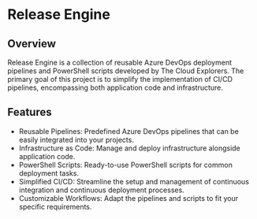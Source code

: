 # Release Engine
 
## Overview
 
Release Engine is a collection of reusable Azure DevOps deployment pipelines and PowerShell scripts developed by The Cloud Explorers. The primary goal of this project is to simplify the implementation of CI/CD pipelines, encompassing both application code and infrastructure.

## Features
 
- Reusable Pipelines: Predefined Azure DevOps pipelines that can be easily integrated into your projects.
- Infrastructure as Code: Manage and deploy infrastructure alongside application code.
- PowerShell Scripts: Ready-to-use PowerShell scripts for common deployment tasks.
- Simplified CI/CD: Streamline the setup and management of continuous integration and continuous deployment processes.
- Customizable Workflows: Adapt the pipelines and scripts to fit your specific requirements.
